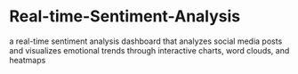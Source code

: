 # Real-time-Sentiment-Analysis
 a  real-time sentiment analysis dashboard that analyzes social media posts and visualizes emotional trends through interactive charts, word clouds, and heatmaps
